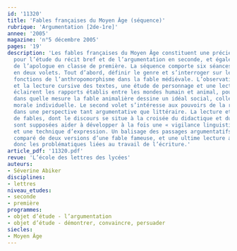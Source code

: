 ```yaml
---
id: '11320'
title: 'Fables françaises du Moyen Âge (séquence)'
rubrique: 'Argumentation [2de-1re]'
annee: '2005'
magazine: 'n°5 décembre 2005'
pages: '19'
description: 'Les fables françaises du Moyen Âge constituent une précieuse ressource
  pour l’étude du récit bref et de l’argumentation en seconde, et également pour l’approche
  de l’apologue en classe de première. La séquence comporte six séances et s’articule
  en deux volets. Tout d’abord, définir le genre et s’interroger sur les formes et
  fonctions de l’anthropomorphisme dans la fable médiévale. L’observation des titres
  et la lecture cursive des textes, une étude de personnage et une lecture analytique
  éclairent les rapports établis entre les mondes humain et animal, pour expliquer
  dans quelle mesure la fable animalière dessine un idéal social, collectif, et une
  morale individuelle. Le second volet s’intéresse aux pouvoirs de la rhétorique,
  dans une perspective tant argumentative que littéraire. La lecture et l’écriture
  de fables, dont le discours se situe à la croisée du didactique et du judiciaire,
  sont supposées aider à développer à la fois une « vigilance linguistique » (R. Barthes)
  et une technique d’expression. Un balisage des passages argumentatifs, le commentaire
  comparé de deux versions d’une fable fameuse, et une ultime lecture analytique abordent
  donc les problématiques liées au travail de l’écriture.'
article_pdf: '11320.pdf'
revue: 'L’école des lettres des lycées'
auteurs:
- Séverine Abiker
disciplines:
- lettres
niveau_etudes:
- seconde
- première
programmes:
- objet d’étude - l’argumentation
- objet d’étude - démontrer, convaincre, persuader
siecles:
- Moyen Âge
---
```

